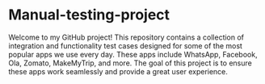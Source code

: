 # Manual-testing-project
Welcome to my GitHub project! This repository contains a collection of integration and functionality test cases designed for some of the most popular apps we use every day. These apps include WhatsApp, Facebook, Ola, Zomato, MakeMyTrip, and more. The goal of this project is to ensure these apps work seamlessly and provide a great user experience.
